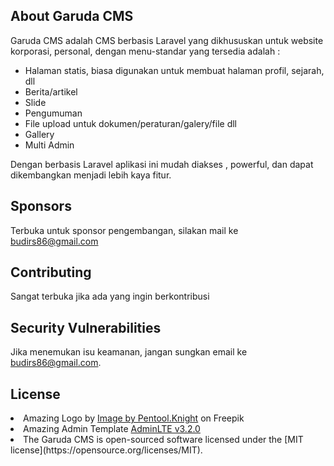
## About Garuda CMS

Garuda CMS adalah CMS berbasis Laravel yang dikhususkan untuk website korporasi, personal, dengan menu-standar yang tersedia adalah :

- Halaman statis, biasa digunakan untuk membuat halaman profil, sejarah, dll
- Berita/artikel
- Slide
- Pengumuman
- File upload untuk dokumen/peraturan/galery/file dll
- Gallery
- Multi Admin


Dengan berbasis Laravel aplikasi ini  mudah diakses , powerful, dan dapat dikembangkan menjadi lebih kaya fitur.

## Sponsors

Terbuka untuk sponsor pengembangan, silakan mail ke budirs86@gmail.com


## Contributing

Sangat terbuka jika ada yang ingin berkontribusi


## Security Vulnerabilities

Jika menemukan isu keamanan, jangan sungkan email ke budirs86@gmail.com.

## License
<li>Amazing Logo by <a href="https://www.freepik.com/free-vector/letter-g-geometric-log-design_1117625.htm#query=g%20logo%20design&position=9&from_view=keyword">Image by Pentool.Knight</a> on Freepik</li>
<li>Amazing Admin Template <a href="https://github.com/ColorlibHQ/AdminLTE/releases">AdminLTE v3.2.0</a></li>
<li>The Garuda CMS is open-sourced software licensed under the [MIT license](https://opensource.org/licenses/MIT).</li>

